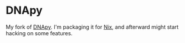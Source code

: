 DNApy
=====

My fork of [DNApy](https://github.com/mengqvist/DNApy).
I'm packaging it for [Nix](http://nixos.org/nix/),
and afterward might start hacking on some features.
